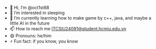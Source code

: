 - 👋 Hi, I’m @oct1st68
- 👀 I’m interested in sleeping
- 🌱 I’m currently learning how to make game by c++, java, and maybe a little AI in the future
- 📫 How to reach me ITCSIU24091@student.hcmiu.edu.vn
- 😄 Pronouns: he/him
- ⚡ Fun fact: if you know, you know

<!---
oct1st68/oct1st68 is a ✨ special ✨ repository because its `README.md` (this file) appears on your GitHub profile.
You can click the Preview link to take a look at your changes.
--->
